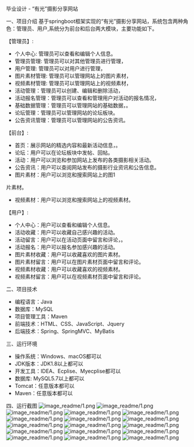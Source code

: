 毕业设计 - “有光”摄影分享网站

一、项目介绍
基于springboot框架实现的“有光”摄影分享网站，系统包含两种角色：管理员、用户,系统分为前台和后台两大模块，主要功能如下。

【管理员】:
- 个人中心: 管理员可以查看和编辑个人信息。
- 管理员管理: 管理员可以对其他管理员进行管理，
- 用户管理: 管理员可以对用户进行管理，
- 图片素材管理: 管理员可以管理网站上的图片素材，
- 视频素材管理: 管理员可以管理网站上的视频素材，
- 活动管理：管理员可以创建、编辑和删除活动，
- 活动报名管理：管理员可以查看和管理用户对活动的报名情况，
- 基础数据管理：管理员可以管理网站的基础数据，。
- 论坛管理：管理员可以管理网站的论坛板块。
- 公告资讯管理：管理员可以管理网站的公告资讯。

【前台】:
- 首页：展示网站的精选内容和最新活动信息，。
- 论坛：用户可以在论坛板块中发帖、回帖。
- 活动：用户可以浏览和参加网站上发布的各类摄影相关活动。
- 公告资讯：用户可以查阅网站发布的摄影行业资讯和公告信息。
- 图片素材：用户可以浏览和搜索网站上的图1

片素材。
- 视频素材：用户可以浏览和搜索网站上的视频素材。

【用户】:
- 个人中心：用户可以查看和编辑个人信息。
- 活动收藏：用户可以收藏自己感兴趣的活动。
- 活动留言：用户可以在活动页面中留言和评论，。
- 活动报名：用户可以报名参加感兴趣的活动。
- 图片素材收藏：用户可以收藏喜欢的图片素材。
- 图片素材留言：用户可以在图片素材页面中留言和评论。
- 视频素材收藏：用户可以收藏喜欢的视频素材。
- 视频素材留言：用户可以在视频素材页面中留言和评论。


二、项目技术
- 编程语言：Java
- 数据库：MySQL
- 项目管理工具：Maven
- 前端技术：HTML、CSS、JavaScript、Jquery
- 后端技术：Spring、SpringMVC、MyBatis

三、运行环境
- 操作系统：Windows、macOS都可以
- JDK版本：JDK1.8以上都可以
- 开发工具：IDEA、Ecplise、Myecplise都可以
- 数据库: MySQL5.7以上都可以
- Tomcat：任意版本都可以
- Maven：任意版本都可以

四、运行截图
![image_readme/1.png](https://github.com/jasonlin233-cell/youguangsheyingwz/blob/main/image_readme/1.png)
![image_readme/1.png](https://github.com/jasonlin233-cell/youguangsheyingwz/blob/main/image_readme/2.png)
![image_readme/1.png](https://github.com/jasonlin233-cell/youguangsheyingwz/blob/main/image_readme/3.png)
![image_readme/1.png](https://github.com/jasonlin233-cell/youguangsheyingwz/blob/main/image_readme/4.png)
![image_readme/1.png](https://github.com/jasonlin233-cell/youguangsheyingwz/blob/main/image_readme/5.png)
![image_readme/1.png](https://github.com/jasonlin233-cell/youguangsheyingwz/blob/main/image_readme/6.png)
![image_readme/1.png](https://github.com/jasonlin233-cell/youguangsheyingwz/blob/main/image_readme/7.png)
![image_readme/1.png](https://github.com/jasonlin233-cell/youguangsheyingwz/blob/main/image_readme/8.png)
![image_readme/1.png](https://github.com/jasonlin233-cell/youguangsheyingwz/blob/main/image_readme/9.png)
![image_readme/1.png](https://github.com/jasonlin233-cell/youguangsheyingwz/blob/main/image_readme/10.png)
![image_readme/1.png](https://github.com/jasonlin233-cell/youguangsheyingwz/blob/main/image_readme/11.png)
![image_readme/1.png](https://github.com/jasonlin233-cell/youguangsheyingwz/blob/main/image_readme/12.png)
![image_readme/1.png](https://github.com/jasonlin233-cell/youguangsheyingwz/blob/main/image_readme/13.png)
![image_readme/1.png](https://github.com/jasonlin233-cell/youguangsheyingwz/blob/main/image_readme/14.png)
![image_readme/1.png](https://github.com/jasonlin233-cell/youguangsheyingwz/blob/main/image_readme/15.png)
![image_readme/1.png](https://github.com/jasonlin233-cell/youguangsheyingwz/blob/main/image_readme/16.png)
![image_readme/1.png](https://github.com/jasonlin233-cell/youguangsheyingwz/blob/main/image_readme/17.png)

